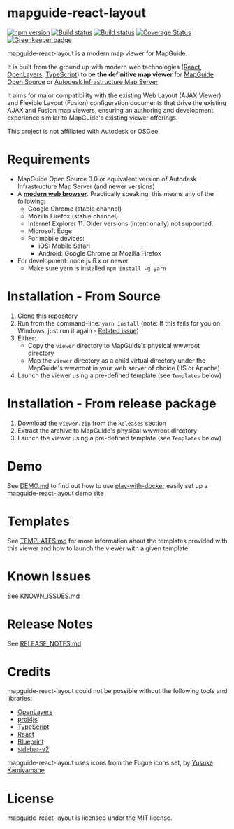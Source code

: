 # mapguide-react-layout

[![npm version](https://badge.fury.io/js/mapguide-react-layout.svg)](https://badge.fury.io/js/mapguide-react-layout)
[![Build status](https://travis-ci.org/jumpinjackie/mapguide-react-layout.svg)](https://travis-ci.org/jumpinjackie/mapguide-react-layout)
[![Build status](https://ci.appveyor.com/api/projects/status/urdvk8788w6h26ae?svg=true)](https://ci.appveyor.com/project/jumpinjackie/mapguide-react-layout)
[![Coverage Status](https://coveralls.io/repos/github/jumpinjackie/mapguide-react-layout/badge.svg?branch=master)](https://coveralls.io/github/jumpinjackie/mapguide-react-layout?branch=master)
[![Greenkeeper badge](https://badges.greenkeeper.io/jumpinjackie/mapguide-react-layout.svg)](https://greenkeeper.io/)

mapguide-react-layout is a modern map viewer for MapGuide.

It is built from the ground up with modern web technologies ([React](https://facebook.github.io/react/), [OpenLayers](http://openlayers.org/), [TypeScript](https://www.typescriptlang.org/)) to be **the definitive map viewer** for [MapGuide Open Source](http://mapguide.osgeo.org) or [Autodesk Infrastructure Map Server](http://www.autodesk.com/products/infrastructure-map-server/overview)

It aims for major compatibility with the existing Web Layout (AJAX Viewer) and Flexible Layout (Fusion) configuration documents that drive the existing AJAX and Fusion map viewers, ensuring an authoring and development experience similar to MapGuide's existing viewer offerings.

This project is not affiliated with Autodesk or OSGeo.

# Requirements

 * MapGuide Open Source 3.0 or equivalent version of Autodesk Infrastructure Map Server (and newer versions)
 * A [**modern web browser**](http://browsehappy.com/). Practically speaking, this means any of the following:
    * Google Chrome (stable channel)
    * Mozilla Firefox (stable channel)
    * Internet Explorer 11. Older versions (intentionally) not supported.
    * Microsoft Edge
    * For mobile devices:
      * iOS: Mobile Safari
      * Android: Google Chrome or Mozilla Firefox
 * For development: node.js 6.x or newer
    * Make sure yarn is installed `npm install -g yarn`

# Installation - From Source

 1. Clone this repository
 2. Run from the command-line: `yarn install` (note: If this fails for you on Windows, just run it again - [Related issue](https://github.com/yarnpkg/yarn/issues/919))
 3. Either:
    * Copy the `viewer` directory to MapGuide's physical wwwroot directory
    * Map the `viewer` directory as a child virtual directory under the MapGuide's wwwroot in your web server of choice (IIS or Apache)
 4. Launch the viewer using a pre-defined template (see `Templates` below)

# Installation - From release package

 1. Download the `viewer.zip` from the `Releases` section
 2. Extract the archive to MapGuide's physical wwwroot directory
 3. Launch the viewer using a pre-defined template (see `Templates` below)

# Demo

See [DEMO.md](https://github.com/jumpinjackie/mapguide-react-layout/blob/master/docs_dev/content/DEMO.md) to find out how to use [play-with-docker](http://play-with-docker.com) easily set up a mapguide-react-layout demo site

# Templates

See [TEMPLATES.md](https://github.com/jumpinjackie/mapguide-react-layout/blob/master/docs_dev/content/TEMPLATES.md) for more information ahout the templates provided with this viewer and how to launch the viewer with a given template

# Known Issues

See [KNOWN_ISSUES.md](https://github.com/jumpinjackie/mapguide-react-layout/blob/master/docs_dev/content/KNOWN_ISSUES.md)

# Release Notes

See [RELEASE_NOTES.md](https://github.com/jumpinjackie/mapguide-react-layout/blob/master/docs_dev/content/RELEASE_NOTES.md)

# Credits

mapguide-react-layout could not be possible without the following tools and libraries:

 * [OpenLayers](http://openlayers.org/)
 * [proj4js](http://proj4js.org/)
 * [TypeScript](https://www.typescriptlang.org/)
 * [React](https://facebook.github.io/react/)
 * [Blueprint](http://blueprintjs.com/)
 * [sidebar-v2](https://github.com/Turbo87/sidebar-v2)

mapguide-react-layout uses icons from the Fugue icons set, by [Yusuke Kamiyamane](http://p.yusukekamiyamane.com)

# License

mapguide-react-layout is licensed under the MIT license.